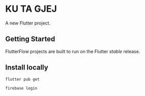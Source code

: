 # KU TA GJEJ

A new Flutter project.

## Getting Started

FlutterFlow projects are built to run on the Flutter _stable_ release.

## Install locally
<code>flutter pub get </code>

<code>firebase login</code>



